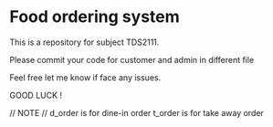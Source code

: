 # Food ordering system
This is a repository for subject TDS2111.

Please commit your code for customer and admin in different file

Feel free let me know if face any issues.

GOOD LUCK ! 






// NOTE //
d_order is for dine-in order
t_order is for take away order
